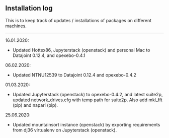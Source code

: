 ## Installation log 
This is to keep track of updates / installations of packages on different machines. 

___
16.01.2020:
- Updated Hottex86, Jupyterstack (openstack) and personal Mac to Datajoint 0.12.4, and opexebo-0.4.1 

06.02.2020:
- Updated NTNU12539 to Datajoint 0.12.4 and opexebo-0.4.2

01.03.2020:
- Updated Jupyterstack (openstack) to opexebo-0.4.2, and latest suite2p, updated network_drives.cfg with temp path for suite2p. Also add mkl_fft (pip) and napari (pip).

25.06.2020:
- Updated mountainsort instance (openstack) by exporting requirements from dj36 virtualenv on Jupyterstack (openstack). 